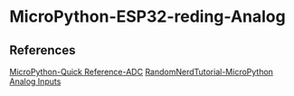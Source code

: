 # MicroPython-ESP32-reding-Analog
## References
[MicroPython-Quick Reference-ADC](https://docs.micropython.org/en/latest/esp32/quickref.html#adc-analog-to-digital-conversion)
[RandomNerdTutorial-MicroPython Analog Inputs](https://randomnerdtutorials.com/esp32-esp8266-analog-readings-micropython/)
